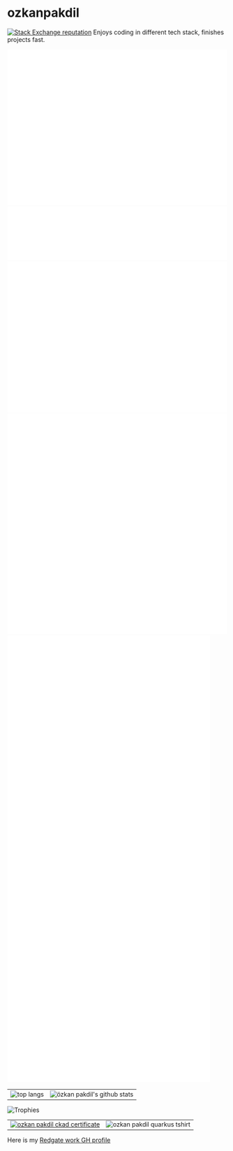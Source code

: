 # ozkanpakdil

[![Stack Exchange reputation](https://img.shields.io/stackexchange/stackoverflow/r/175554.svg)](https://stackoverflow.com/users/175554)
Enjoys coding in different tech stack, finishes projects fast.

![Metrics](/metrics.plugin.leetcode.svg)
![Metrics](/metrics.plugin.reactions.svg)
![Metrics](/metrics.plugin.isocalendar.fullyear.svg)
![Metrics](/metrics.plugin.languages.svg)
![Metrics](/metrics.plugin.achievements.compact.svg)

<table>
  <tr>
    <td>
      <img src="https://github-profile-summary-cards.vercel.app/api/cards/most-commit-language?username=ozkanpakdil&theme=github" alt="top langs"/>
    </td>
    <td>
      <img src="https://github-profile-summary-cards.vercel.app/api/cards/profile-details?username=ozkanpakdil&theme=github" alt="özkan pakdil's github stats"/>
    </td>
  </tr>
</table>

![Trophies](https://github-trophies.vercel.app/?username=ozkanpakdil)

<table>
  <tr>
    <td>
      <a href="https://github.com/ozkanpakdil/ozkanpakdil/files/9477123/ozkan-pakdil-5ed7d355-8547-4c8f-b0f1-7ff21a3fcfda-certificate.pdf">
        <img alt="ozkan pakdil ckad certificate" src="https://user-images.githubusercontent.com/604405/188120195-db76b88b-33f2-450b-93cf-7cb33ae55223.png" width="50%">
      </a>
    </td>
    <td>
      <img alt="ozkan pakdil quarkus tshirt" src="https://user-images.githubusercontent.com/604405/211092797-fceb624d-822b-492d-b00e-c2a3316babda.png" />
    </td>
  </tr>
</table>

Here is my [Redgate work GH profile](https://github.com/ozkanpakdil-redgate)

